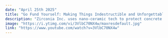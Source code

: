 ```yaml
---
date: "April 25th 2025"
title: "Go Fund Yourself: Making Things Indestructible and Unforgettable"
description: "Zirconia Inc. uses nano-ceramic tech to protect concrete and steel for decades. Monkey Dooz turns haircuts into magical, confidence-boosting memories."
image: "https://i.ytimg.com/vi/3VlbC70NX4w/maxresdefault.jpg"
link: "https://www.youtube.com/watch?v=3VlbC70NX4w"
---
```


